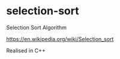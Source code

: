 # selection-sort
Selection Sort Algorithm

https://en.wikipedia.org/wiki/Selection_sort

Realised in C++
